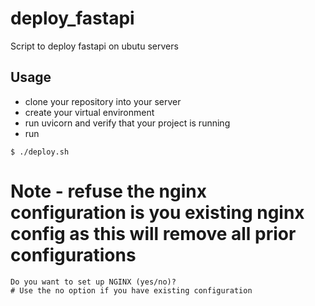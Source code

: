 # deploy_fastapi
Script to deploy fastapi on ubutu servers

## Usage

* clone your repository into your server
* create your virtual environment
* run uvicorn and verify that your project is running
* run
```
$ ./deploy.sh
```

# Note - refuse the nginx configuration is you existing nginx config as this will remove all prior configurations

```
Do you want to set up NGINX (yes/no)? 
# Use the no option if you have existing configuration
```